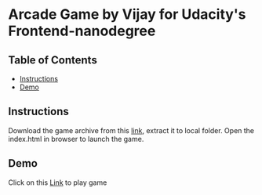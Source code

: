 Arcade Game by Vijay for Udacity's Frontend-nanodegree
===============================

## Table of Contents

* [Instructions](#instructions)
* [Demo](#demo)

## Instructions

Download the game archive from this [link](https://github.com/vjremo/Classic-Arcade-Game/releases), extract it to local folder. 
Open the index.html in browser to launch the game. 

## Demo
Click on this [Link](https://vjremo.github.io/Classic-Arcade-Game/) to play game

